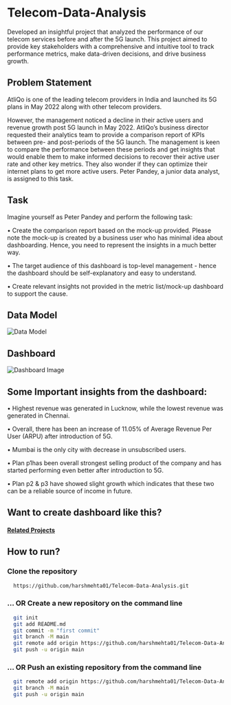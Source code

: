 # Telecom-Data-Analysis
Developed an insightful project that analyzed the performance of our telecom services before and after the 5G launch. This project aimed to provide key stakeholders with a comprehensive and intuitive tool to track performance metrics, make data-driven decisions, and drive business growth.

## Problem Statement
AtliQo is one of the leading telecom providers in India and launched its 5G plans in May 2022 along with other telecom providers.

However, the management noticed a decline in their active users and revenue growth post 5G launch in May 2022. AtliQo’s business director requested their analytics team to provide a comparison report of KPIs between pre- and post-periods of the 5G launch. The management is keen to compare the performance between these periods and get insights that would enable them to make informed decisions to recover their active user rate and other key metrics. They also wonder if they can optimize their internet plans to get more active users.  Peter Pandey, a junior data analyst, is assigned to this task.

## Task
Imagine yourself as Peter Pandey and perform the following task:

•	Create the comparison report based on the mock-up provided. Please note the mock-up is created by a business user who has minimal idea about dashboarding. Hence, you need to represent the insights in a much better way.

•	The target audience of this dashboard is top-level management - hence the dashboard should be self-explanatory and easy to understand.

•	Create relevant insights not provided in the metric list/mock-up dashboard to support the cause.

## Data Model
![Data Model](https://github.com/harshmehta01/Telecom-Data-Analysis/assets/97782632/48955ce8-df32-4107-b227-788089d87d56)

## Dashboard
![Dashboard Image](https://github.com/harshmehta01/Telecom-Data-Analysis/assets/97782632/5b3934d2-37ca-49e9-a763-60980ed183bc)

## Some Important insights from the dashboard:
•	Highest revenue was generated in Lucknow, while the lowest revenue was generated in Chennai.

•	Overall, there has been an increase of 11.05% of Average Revenue Per User (ARPU) after introduction of 5G.

•	Mumbai is the only city with decrease in unsubscribed users.

•	Plan p1has been overall strongest selling product of the company and has started performing even better after introduction to 5G.

•	Plan p2 & p3 have showed slight growth which indicates that these two can be a reliable source of income in future.

## Want to create dashboard like this?
#### [Related Projects](https://codebasics.io/resources)

## How to run?
### Clone the repository
```bash
  https://github.com/harshmehta01/Telecom-Data-Analysis.git
```
### ... OR Create a new repository on the command line
```bash
  git init
  git add README.md
  git commit -m "first commit"
  git branch -M main
  git remote add origin https://github.com/harshmehta01/Telecom-Data-Analysis.git
  git push -u origin main
```
### ... OR Push an existing repository from the command line
```bash
  git remote add origin https://github.com/harshmehta01/Telecom-Data-Analysis.git
  git branch -M main
  git push -u origin main
```
